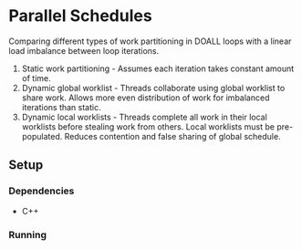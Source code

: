 # Parallel Schedules

Comparing different types of work partitioning in DOALL loops with a linear load imbalance between loop iterations.

1. Static work partitioning - Assumes each iteration takes constant amount of time.
2. Dynamic global worklist - Threads collaborate using global worklist to share work. Allows more even distribution of work for imbalanced iterations than static.
3. Dynamic local worklists - Threads complete all work in their local worklists before stealing work from others. Local worklists must be pre-populated. Reduces contention and false sharing of global schedule.

## Setup

### Dependencies

* C++

### Running
